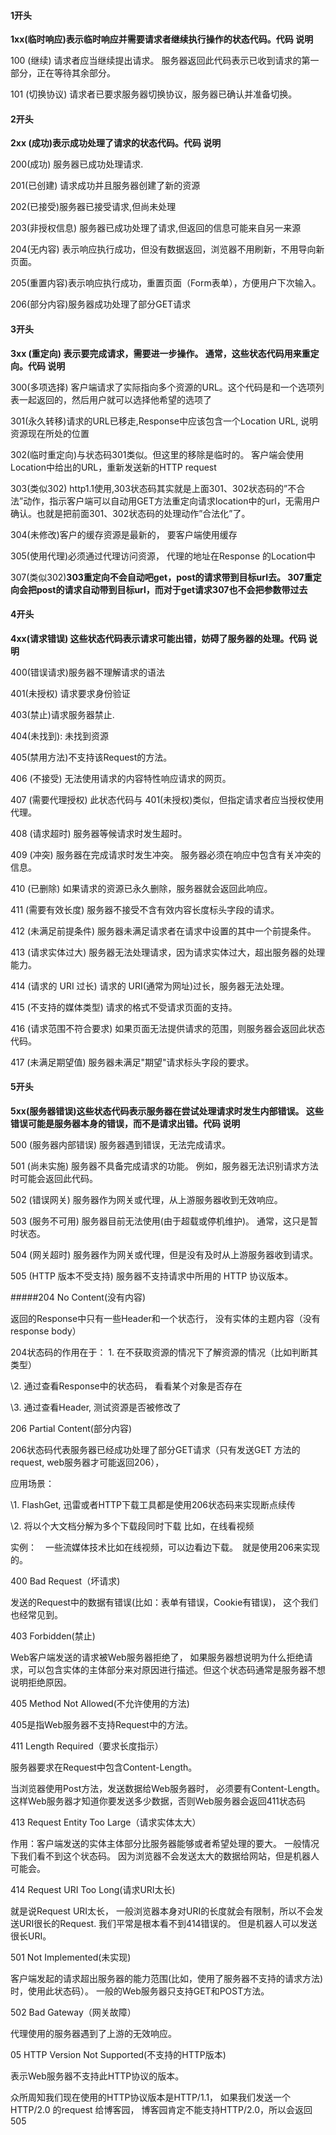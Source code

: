 #### 1开头

**1xx(临时响应)表示临时响应并需要请求者继续执行操作的状态代码。代码 说明**

100 (继续) 请求者应当继续提出请求。 服务器返回此代码表示已收到请求的第一部分，正在等待其余部分。

101 (切换协议) 请求者已要求服务器切换协议，服务器已确认并准备切换。

#### 2开头

**2xx (成功)表示成功处理了请求的状态代码。代码 说明**

200(成功) 服务器已成功处理请求.

201(已创建) 请求成功并且服务器创建了新的资源

202(已接受)服务器已接受请求,但尚未处理

203(非授权信息) 服务器已成功处理了请求,但返回的信息可能来自另一来源

204(无内容) 表示响应执行成功，但没有数据返回，浏览器不用刷新，不用导向新页面。

205(重置内容)表示响应执行成功，重置页面（Form表单），方便用户下次输入。

206(部分内容)服务器成功处理了部分GET请求

#### 3开头

**3xx (重定向) 表示要完成请求，需要进一步操作。 通常，这些状态代码用来重定向。代码 说明**

300(多项选择) 客户端请求了实际指向多个资源的URL。这个代码是和一个选项列表一起返回的，然后用户就可以选择他希望的选项了

301(永久转移)请求的URL已移走,Response中应该包含一个Location URL, 说明资源现在所处的位置

302(临时重定向)与状态码301类似。但这里的移除是临时的。 客户端会使用Location中给出的URL，重新发送新的HTTP request

303(类似302) http1.1使用,303状态码其实就是上面301、302状态码的”不合法”动作，指示客户端可以自动用GET方法重定向请求location中的url，无需用户确认。也就是把前面301、302状态码的处理动作”合法化”了。

304(未修改)客户的缓存资源是最新的， 要客户端使用缓存

305(使用代理)必须通过代理访问资源， 代理的地址在Response 的Location中

307(类似302)**303重定向不会自动吧get，post的请求带到目标url去。
307重定向会把post的请求自动带到目标url，而对于get请求307也不会把参数带过去**

#### 4开头

**4xx(请求错误) 这些状态代码表示请求可能出错，妨碍了服务器的处理。代码 说明**

400(错误请求)服务器不理解请求的语法

401(未授权) 请求要求身份验证

403(禁止)请求服务器禁止.

404(未找到): 未找到资源

405(禁用方法)不支持该Request的方法。

406 (不接受) 无法使用请求的内容特性响应请求的网页。

407 (需要代理授权) 此状态代码与 401(未授权)类似，但指定请求者应当授权使用代理。

408 (请求超时) 服务器等候请求时发生超时。

409 (冲突) 服务器在完成请求时发生冲突。 服务器必须在响应中包含有关冲突的信息。

410 (已删除) 如果请求的资源已永久删除，服务器就会返回此响应。

411 (需要有效长度) 服务器不接受不含有效内容长度标头字段的请求。

412 (未满足前提条件) 服务器未满足请求者在请求中设置的其中一个前提条件。

413 (请求实体过大) 服务器无法处理请求，因为请求实体过大，超出服务器的处理能力。

414 (请求的 URI 过长) 请求的 URI(通常为网址)过长，服务器无法处理。

415 (不支持的媒体类型) 请求的格式不受请求页面的支持。

416 (请求范围不符合要求) 如果页面无法提供请求的范围，则服务器会返回此状态代码。

417 (未满足期望值) 服务器未满足"期望"请求标头字段的要求。

#### 5开头

**5xx(服务器错误)这些状态代码表示服务器在尝试处理请求时发生内部错误。 这些错误可能是服务器本身的错误，而不是请求出错。代码 说明**

500 (服务器内部错误) 服务器遇到错误，无法完成请求。

501 (尚未实施) 服务器不具备完成请求的功能。 例如，服务器无法识别请求方法时可能会返回此代码。

502 (错误网关) 服务器作为网关或代理，从上游服务器收到无效响应。

503 (服务不可用) 服务器目前无法使用(由于超载或停机维护)。 通常，这只是暂时状态。

504 (网关超时) 服务器作为网关或代理，但是没有及时从上游服务器收到请求。

505 (HTTP 版本不受支持) 服务器不支持请求中所用的 HTTP 协议版本。

#####204 No Content(没有内容)

返回的Response中只有一些Header和一个状态行， 没有实体的主题内容（没有response body）

204状态码的作用在于： 1. 在不获取资源的情况下了解资源的情况（比如判断其类型）

\2. 通过查看Response中的状态码， 看看某个对象是否存在

\3. 通过查看Header, 测试资源是否被修改了

206 Partial Content(部分内容)

206状态码代表服务器已经成功处理了部分GET请求（只有发送GET 方法的request, web服务器才可能返回206），

应用场景：

\1. FlashGet, 迅雷或者HTTP下载工具都是使用206状态码来实现断点续传

\2. 将以个大文档分解为多个下载段同时下载 比如，在线看视频

实例：　一些流媒体技术比如在线视频，可以边看边下载。　就是使用206来实现的。

400 Bad Request（坏请求)

发送的Request中的数据有错误(比如：表单有错误，Cookie有错误)，  这个我们也经常见到。 

403 Forbidden(禁止)

Web客户端发送的请求被Web服务器拒绝了， 如果服务器想说明为什么拒绝请求，可以包含实体的主体部分来对原因进行描述。但这个状态码通常是服务器不想说明拒绝原因。

405 Method Not Allowed(不允许使用的方法)

405是指Web服务器不支持Request中的方法。

411 Length Required（要求长度指示）

服务器要求在Request中包含Content-Length。

当浏览器使用Post方法，发送数据给Web服务器时， 必须要有Content-Length。这样Web服务器才知道你要发送多少数据，否则Web服务器会返回411状态码

413 Request Entity Too Large（请求实体太大）

作用：客户端发送的实体主体部分比服务器能够或者希望处理的要大。  一般情况下我们看不到这个状态码。 因为浏览器不会发送太大的数据给网站，但是机器人可能会。

414 Request URI Too Long(请求URI太长)

就是说Request URI太长， 一般浏览器本身对URI的长度就会有限制，所以不会发送URI很长的Request. 我们平常是根本看不到414错误的。 但是机器人可以发送很长URI。

501 Not Implemented(未实现)

客户端发起的请求超出服务器的能力范围(比如，使用了服务器不支持的请求方法)时，使用此状态码）。  一般的Web服务器只支持GET和POST方法。

502 Bad Gateway（网关故障）

代理使用的服务器遇到了上游的无效响应。  

05 HTTP Version Not Supported(不支持的HTTP版本)

表示Web服务器不支持此HTTP协议的版本。  

众所周知我们现在使用的HTTP协议版本是HTTP/1.1， 如果我们发送一个HTTP/2.0 的request 给博客园， 博客园肯定不能支持HTTP/2.0，所以会返回505 